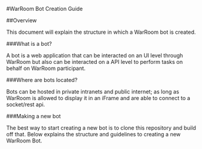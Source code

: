 #WarRoom Bot Creation Guide

##Overview

This document will explain the structure in which a WarRoom bot is created.

###What is a bot?

A bot is a web application that can be interacted on an UI level through WarRoom but also can be interacted on a API level to perform tasks on behalf on WarRoom participant.

###Where are bots located?

Bots can be hosted in private intranets and public internet; as long as WarRoom is allowed to display it in an iFrame and are able to connect to a socket/rest api.

###Making a new bot

The best way to start creating a new bot is to clone this repository and build off that.  Below explains the structure and guidelines to creating a new WarRoom Bot.
